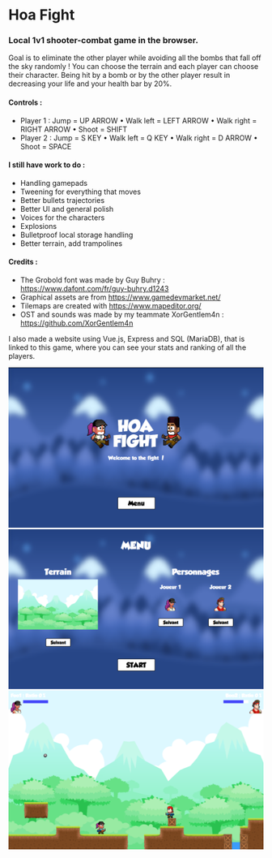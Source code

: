 <!-- @format -->

# Hoa Fight

### Local 1v1 shooter-combat game in the browser.

Goal is to eliminate the other player while avoiding all the bombs that fall off the sky randomly !
You can choose the terrain and each player can choose their character.
Being hit by a bomb or by the other player result in decreasing your life and your health bar by 20%.

#### Controls :

-   Player 1 : Jump = UP ARROW • Walk left = LEFT ARROW • Walk right = RIGHT ARROW • Shoot = SHIFT
-   Player 2 : Jump = S KEY • Walk left = Q KEY • Walk right = D ARROW • Shoot = SPACE

#### I still have work to do :

-   Handling gamepads
-   Tweening for everything that moves
-   Better bullets trajectories
-   Better UI and general polish
-   Voices for the characters
-   Explosions
-   Bulletproof local storage handling
-   Better terrain, add trampolines

#### Credits :

-   The Grobold font was made by Guy Buhry : https://www.dafont.com/fr/guy-buhry.d1243
-   Graphical assets are from https://www.gamedevmarket.net/
-   Tilemaps are created with https://www.mapeditor.org/
-   OST and sounds was made by my teammate XorGentlem4n : https://github.com/XorGentlem4n

I also made a website using Vue.js, Express and SQL (MariaDB), that is linked to this game, where you can see your stats and ranking of all the players.

![Screenshot](screenshots/hoa-1.png)
![Screenshot](screenshots/hoa-2.png)
![Screenshot](screenshots/hoa-3.png)

